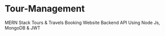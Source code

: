 # Tour-Management
MERN Stack Tours &amp; Travels Booking Website Backend API Using Node Js, MongoDB &amp; JWT
